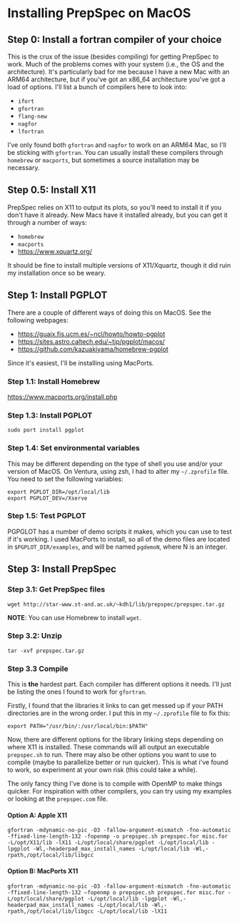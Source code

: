 # Installing PrepSpec on MacOS

## Step 0: Install a fortran compiler of your choice
This is the crux of the issue (besides compiling) for getting PrepSpec to work. Much of the problems comes with your system (i.e., the OS and the architecture). It's particularly bad for me because I have a new Mac with an ARM64 architecture, but if you've got an x86_64 architecture you've got a load of options. I'll list a bunch of compilers here to look into:
* ``ifort``
* ``gfortran``
* ``flang-new``
* ``nagfor``
* ``lfortran``

I've only found both ``gfortran`` and ``nagfor`` to work on an ARM64 Mac, so I'll be sticking with ``gfortran``. You can usually install these compilers through ``homebrew`` or ``macports``, but sometimes a source installation may be necessary.


## Step 0.5: Install X11
PrepSpec relies on X11 to output its plots, so you'll need to install it if you don't have it already. New Macs have it installed already, but you can get it through a number of ways:
* ``homebrew``
* ``macports``
* https://www.xquartz.org/

It should be fine to install multiple versions of X11/Xquartz, though it did ruin my installation once so be weary.



## Step 1: Install PGPLOT
There are a couple of different ways of doing this on MacOS. See the following webpages:
* https://guaix.fis.ucm.es/~ncl/howto/howto-pgplot
* https://sites.astro.caltech.edu/~tjp/pgplot/macos/
* https://github.com/kazuakiyama/homebrew-pgplot

Since it's easiest, I'll be installing using MacPorts.

### Step 1.1: Install Homebrew
https://www.macports.org/install.php

### Step 1.3: Install PGPLOT
```
sudo port install pgplot
```

### Step 1.4: Set environmental variables
This may be different depending on the type of shell you use and/or your version of MacOS. On Ventura, using zsh, I had to alter my ``~/.zprofile`` file.
You need to set the following variables:
```
export PGPLOT_DIR=/opt/local/lib
export PGPLOT_DEV=/Xserve
```

### Step 1.5: Test PGPLOT
PGPGLOT has a number of demo scripts it makes, which you can use to test if it's working. I used MacPorts to install, so all of the demo files are located in ``$PGPLOT_DIR/examples``, and will be named ``pgdemoN``, where N is an integer.





## Step 3: Install PrepSpec

### Step 3.1: Get PrepSpec files
```
wget http://star-www.st-and.ac.uk/~kdh1/lib/prepspec/prepspec.tar.gz
```
__NOTE__: You can use Homebrew to install ``wget``.


### Step 3.2: Unzip
```
tar -xvf prepspec.tar.gz
```

### Step 3.3 Compile
This is __the__ hardest part. Each compiler has different options it needs. I'll just be listing the ones I found to work for ``gfortran``.

Firstly, I found that the libraries it links to can get messed up if your PATH directories are in the wrong order. I put this in my ``~/.zprofile`` file to fix this:
```
export PATH="/usr/bin/:/usr/local/bin:$PATH"
```

Now, there are different options for the library linking steps depending on where X11 is installed. These commands will all output an executable ``prepspec.sh`` to run. There may also be other options you want to use to compile (maybe to parallelize better or run quicker). This is what i've found to work, so experiment at your own risk (this could take a while). 

The only fancy thing I've done is to compile with OpenMP to make things quicker. For inspiration with other compilers, you can try using my examples or looking at the ``prepspec.com`` file.


#### Option A: Apple X11
```
gfortran -mdynamic-no-pic -O3 -fallow-argument-mismatch -fno-automatic -ffixed-line-length-132 -fopenmp -o prepspec.sh prepspec.for misc.for -L/opt/X11/lib -lX11 -L/opt/local/share/pgplot -L/opt/local/lib -lpgplot -Wl,-headerpad_max_install_names -L/opt/local/lib -Wl,-rpath,/opt/local/lib/libgcc
```


#### Option B: MacPorts X11
```
gfortran -mdynamic-no-pic -O3 -fallow-argument-mismatch -fno-automatic -ffixed-line-length-132 —fopenmp o prepspec.sh prepspec.for misc.for -L/opt/local/share/pgplot -L/opt/local/lib -lpgplot -Wl,-headerpad_max_install_names -L/opt/local/lib -Wl,-rpath,/opt/local/lib/libgcc -L/opt/local/lib -lX11
```
